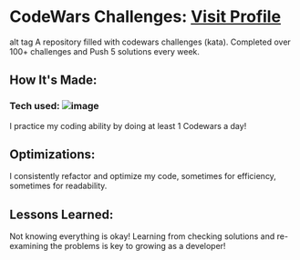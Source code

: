 # CodeWars Challenges: [Visit Profile](https://www.codewars.com/users/rkvsn315)
alt tag A repository filled with codewars challenges (kata). Completed over 100+ challenges and Push 5 solutions every week.

## How It's Made:
### Tech used: ![image](https://user-images.githubusercontent.com/97326460/228950761-09726b78-249d-4d39-aed1-b1219efb402c.png)

I practice my coding ability by doing at least 1 Codewars a day!

## Optimizations:
I consistently refactor and optimize my code, sometimes for efficiency, sometimes for readability.

## Lessons Learned:
Not knowing everything is okay! Learning from checking solutions and re-examining the problems is key to growing as a developer!
